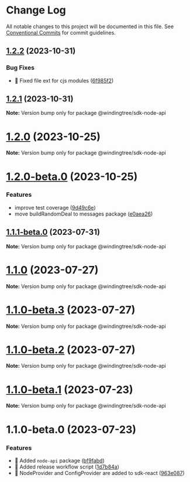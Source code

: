# Change Log

All notable changes to this project will be documented in this file.
See [Conventional Commits](https://conventionalcommits.org) for commit guidelines.

## [1.2.2](https://github.com/windingtree/sdk/compare/@windingtree/sdk-node-api@1.2.1...@windingtree/sdk-node-api@1.2.2) (2023-10-31)


### Bug Fixes

* 🐛 Fixed file ext for cjs modules ([6f985f2](https://github.com/windingtree/sdk/commit/6f985f2a6b076abdf145176d5036fe89267f2c5a))





## [1.2.1](https://github.com/windingtree/sdk/compare/@windingtree/sdk-node-api@1.2.0...@windingtree/sdk-node-api@1.2.1) (2023-10-31)

**Note:** Version bump only for package @windingtree/sdk-node-api





# [1.2.0](https://github.com/windingtree/sdk/compare/@windingtree/sdk-node-api@1.2.0-beta.0...@windingtree/sdk-node-api@1.2.0) (2023-10-25)

**Note:** Version bump only for package @windingtree/sdk-node-api





# [1.2.0-beta.0](https://github.com/windingtree/sdk/compare/@windingtree/sdk-node-api@1.1.1-beta.0...@windingtree/sdk-node-api@1.2.0-beta.0) (2023-10-25)


### Features

* improve test coverage ([9d49c6e](https://github.com/windingtree/sdk/commit/9d49c6e2e172cce2c6eb320a3f0e4b097d8e83a8))
* move buildRandomDeal to messages package ([e0aea26](https://github.com/windingtree/sdk/commit/e0aea265f62cd5ca91b259c6f683a596ceb3ddd4))





## [1.1.1-beta.0](https://github.com/windingtree/sdk/compare/@windingtree/sdk-node-api@1.1.0...@windingtree/sdk-node-api@1.1.1-beta.0) (2023-07-31)

**Note:** Version bump only for package @windingtree/sdk-node-api

# [1.1.0](https://github.com/windingtree/sdk/compare/@windingtree/sdk-node-api@1.1.0-beta.3...@windingtree/sdk-node-api@1.1.0) (2023-07-27)

**Note:** Version bump only for package @windingtree/sdk-node-api

# [1.1.0-beta.3](https://github.com/windingtree/sdk/compare/@windingtree/sdk-node-api@1.1.0-beta.2...@windingtree/sdk-node-api@1.1.0-beta.3) (2023-07-27)

**Note:** Version bump only for package @windingtree/sdk-node-api

# [1.1.0-beta.2](https://github.com/windingtree/sdk/compare/@windingtree/sdk-node-api@1.1.0-beta.1...@windingtree/sdk-node-api@1.1.0-beta.2) (2023-07-27)

**Note:** Version bump only for package @windingtree/sdk-node-api

# [1.1.0-beta.1](https://github.com/windingtree/sdk/compare/@windingtree/sdk-node-api@1.1.0-beta.0...@windingtree/sdk-node-api@1.1.0-beta.1) (2023-07-23)

**Note:** Version bump only for package @windingtree/sdk-node-api

# 1.1.0-beta.0 (2023-07-23)

### Features

- 🎸 Added `node-api` package ([bf9fabd](https://github.com/windingtree/sdk/commit/bf9fabdd9a1476c087c8308c2d46d2bfce6253d1))
- 🎸 Added release workflow script ([1d7b84a](https://github.com/windingtree/sdk/commit/1d7b84a3623848c449522c0bb2af2c5f114c8a0a))
- 🎸 NodeProvider and ConfigProvider are added to sdk-react ([963e087](https://github.com/windingtree/sdk/commit/963e0876dacd11c28610d31471fa0686634fc416))
